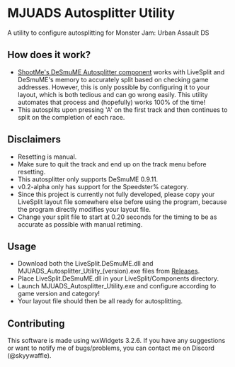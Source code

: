 # MJUADS Autosplitter Utility
A utility to configure autosplitting for Monster Jam: Urban Assault DS

## How does it work?
- [ShootMe's DeSmuME Autosplitter component](https://github.com/ShootMe/LiveSplit.DeSmuME) works with LiveSplit and DeSmuME's memory to accurately split based on checking game addresses. However, this is only possible by configuring it to your layout, which is both tedious and can go wrong easily. This utility automates that process and (hopefully) works 100% of the time!
- This autosplits upon pressing 'A' on the first track and then continues to split on the completion of each race.

## Disclaimers
- Resetting is manual.
- Make sure to quit the track and end up on the track menu before resetting.
- This autosplitter only supports DeSmuME 0.9.11.
- v0.2-alpha only has support for the Speedster% category.
- Since this project is currently not fully developed, please copy your LiveSplit layout file somewhere else before using the program, because the program directly modifies your layout file.
- Change your split file to start at 0.20 seconds for the timing to be as accurate as possible with manual retiming.

## Usage
- Download both the LiveSplit.DeSmuME.dll and MJUADS_Autosplitter_Utility_(version).exe files from [Releases](https://github.com/skyywaffle/MJUADS_Autosplitter_Utility/releases).
- Place LiveSplit.DeSmuME.dll in your LiveSplit/Components directory.
- Launch MJUADS_Autosplitter_Utility.exe and configure according to game version and category!
- Your layout file should then be all ready for autosplitting.

## Contributing
This software is made using wxWidgets 3.2.6. If you have any suggestions or want to notify me of bugs/problems, you can contact me on Discord (@skyywaffle).
